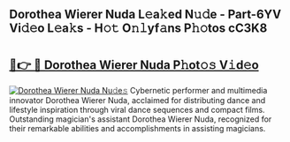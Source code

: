 ## Dorothea Wierer Nuda L𝚎a𝚔ed N𝚞𝚍e - Part-6YV Vi𝚍𝚎o L𝚎a𝚔s - H𝚘𝚝 O𝚗𝚕yf𝚊ns P𝚑𝚘tos cC3K8

# <h2><a href="http://kf671mq.oniu.top/?m=Dorothea+Wierer+Nuda">🔗👉 🔴 Dorothea Wierer Nuda P𝚑ot𝚘𝚜 V𝚒d𝚎o</a></h2>

[![Dorothea Wierer Nuda Nu𝚍e𝚜](https://i.imgur.com/0qMVB7G.gif)](http://kf671mq.oniu.top/?m=Dorothea+Wierer+Nuda)
Cybernetic performer and multimedia innovator Dorothea Wierer Nuda, acclaimed for distributing dance and lifestyle inspiration through viral dance sequences and compact films. Outstanding magician's assistant Dorothea Wierer Nuda, recognized for their remarkable abilities and accomplishments in assisting magicians.  
